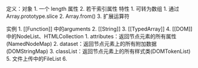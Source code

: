 定义：对象
	1. 一个 length 属性
	2. 若干索引属性
特性
	1. 可转为数组
		1. 通过Array.prototype.slice
		2. Array.from()
		3. 扩展运算符

实例
	1. [[Function]] 中的arguments
	2. [[String]] 
	3. [[TypedArray]] 
	4. [[DOM]] 中的NodeList、HTMLCollection
		1. attributes：返回节点元素的所有属性(NamedNodeMap)
		2. dataset：返回节点元素上的所有附加数据(DOMStringMap)
		3. classList：返回节点元素上的所有样式类(DOMTokenList)
	5. 文件上传中的FileList
	6. 